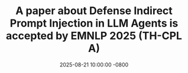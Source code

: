 ---
title: >-
    A paper about Defense Indirect Prompt Injection in LLM Agents is accepted by EMNLP 2025 (TH-CPL A)
date: 2025-08-21 10:00:00 -0800
---